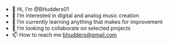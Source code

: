 - 👋 Hi, I’m @BHudders01
- 👀 I’m interested in digital and analog music creation
- 🌱 I’m currently learning anything that makes for improvement
- 💞️ I’m looking to collaborate on selected projects
- 📫 How to reach me bhudders@gmail.com

<!---
BHudders01/BHudders01 is a ✨ special ✨ repository because its `README.md` (this file) appears on your GitHub profile.
You can click the Preview link to take a look at your changes.
--->
